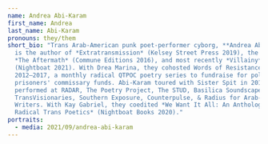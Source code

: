 ```yaml
---
name: Andrea Abi-Karam
first_name: Andrea
last_name: Abi-Karam
pronouns: they/them
short_bio: "Trans Arab-American punk poet-performer cyborg, **Andrea Abi-Karam**
  is the author of *Extratransmission* (Kelsey Street Press 2019), the chapbook
  *The Aftermath* (Commune Editions 2016), and most recently *Villainy*
  (Nightboat 2021). With Drea Marina, they cohosted Words of Resistance from
  2012–2017, a monthly radical QTPOC poetry series to fundraise for political
  prisoners' commissary funds. Abi-Karam toured with Sister Spit in 2018 and has
  performed at RADAR, The Poetry Project, The STUD, Basilica Soundscape,
  TransVisionaries, Southern Exposure, Counterpulse, & Radius for Arab-American
  Writers. With Kay Gabriel, they coedited *We Want It All: An Anthology of
  Radical Trans Poetics* (Nightboat Books 2020)."
portraits:
  - media: 2021/09/andrea-abi-karam
---
```

